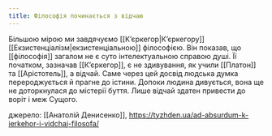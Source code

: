 ```yaml
---
title: Філософія починається з відчаю
---
```


Більшою мірою ми завдячуємо [[Кʼєркегор|К’єркегору]] [[Екзистенціалізм|екзистенціальною]] філософією. Він показав, що [[філософія]] загалом не є суто інтелектуальною справою душі. Її початком, зазначав [[К’єркегор]], є не здивування, як учили [[Платон]] та [[Арістотель]], а відчай. Саме через цей досвід людська думка перероджується й прагне до істини. Допоки людина дивується, вона ще не доторкнулася до містерії буття. Лише відчай здатен привести до воріт і меж Сущого.

джерело: [[Анатолій Денисенко]], https://tyzhden.ua/ad-absurdum-k-ierkehor-i-vidchaj-filosofa/